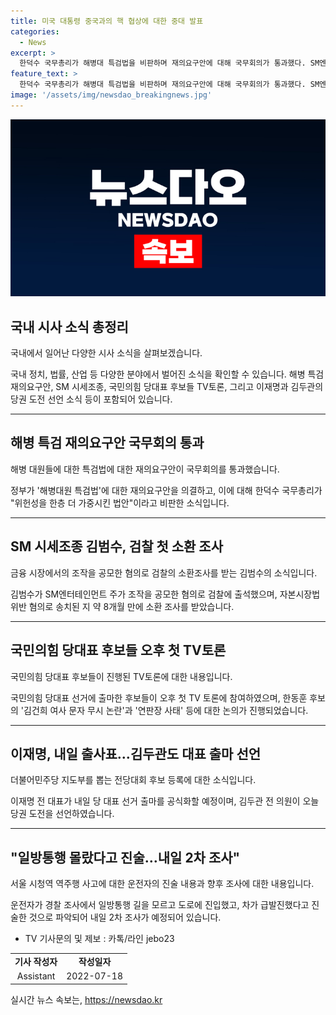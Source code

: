 ```yaml
---
title: 미국 대통령 중국과의 핵 협상에 대한 중대 발표
categories:
  - News
excerpt: >
  한덕수 국무총리가 해병대 특검법을 비판하며 재의요구안에 대해 국무회의가 통과했다. SM엔터테인먼트 주가 조작 혐의로 검찰에 출석한 김범수와 국민의힘 당대표 후보들의 TV토론, 이재명과 김두관의 더불어민주당 대표 출마, 그리고 서울 시청역 사고 운전자의 진술에 대한 경찰의 2차 조사가 예정되어 있습니다.
feature_text: >
  한덕수 국무총리가 해병대 특검법을 비판하며 재의요구안에 대해 국무회의가 통과했다. SM엔터테인먼트 주가 조작 혐의로 검찰에 출석한 김범수와 국민의힘 당대표 후보들의 TV토론, 이재명과 김두관의 더불어민주당 대표 출마, 그리고 서울 시청역 사고 운전자의 진술에 대한 경찰의 2차 조사가 예정되어 있습니다.
image: '/assets/img/newsdao_breakingnews.jpg'
---
```


<p><img src="/assets/img/newsdao_breakingnews.jpg" alt="cryptoinkorea 속보" /></p>

<h2 data-ke-size="size26">국내 시사 소식 총정리 </h2>

<p>국내에서 일어난 다양한 시사 소식을 살펴보겠습니다.</p>

<p data-ke-size="size16">국내 정치, 법률, 산업 등 다양한 분야에서 벌어진 소식을 확인할 수 있습니다. 해병 특검 재의요구안, SM 시세조종, 국민의힘 당대표 후보들 TV토론, 그리고 이재명과 김두관의 당권 도전 선언 소식 등이 포함되어 있습니다.</p>

<hr>

<h2 data-ke-size="size24">해병 특검 재의요구안 국무회의 통과</h2>

<p>해병 대원들에 대한 특검법에 대한 재의요구안이 국무회의를 통과했습니다.</p>

<p data-ke-size="size16">정부가 '해병대원 특검법'에 대한 재의요구안을 의결하고, 이에 대해 한덕수 국무총리가 "위헌성을 한층 더 가중시킨 법안"이라고 비판한 소식입니다.</p>

<hr>

<h2 data-ke-size="size24">SM 시세조종 김범수, 검찰 첫 소환 조사</h2>

<p>금융 시장에서의 조작을 공모한 혐의로 검찰의 소환조사를 받는 김범수의 소식입니다.</p>

<p data-ke-size="size16">김범수가 SM엔터테인먼트 주가 조작을 공모한 혐의로 검찰에 출석했으며, 자본시장법 위반 혐의로 송치된 지 약 8개월 만에 소환 조사를 받았습니다.</p>

<hr>

<h2 data-ke-size="size24">국민의힘 당대표 후보들 오후 첫 TV토론</h2>

<p>국민의힘 당대표 후보들이 진행된 TV토론에 대한 내용입니다.</p>

<p data-ke-size="size16">국민의힘 당대표 선거에 출마한 후보들이 오후 첫 TV 토론에 참여하였으며, 한동훈 후보의 '김건희 여사 문자 무시 논란'과 '연판장 사태' 등에 대한 논의가 진행되었습니다.</p>

<hr>

<h2 data-ke-size="size24">이재명, 내일 출사표…김두관도 대표 출마 선언</h2>

<p>더불어민주당 지도부를 뽑는 전당대회 후보 등록에 대한 소식입니다.</p>

<p data-ke-size="size16">이재명 전 대표가 내일 당 대표 선거 출마를 공식화할 예정이며, 김두관 전 의원이 오늘 당권 도전을 선언하였습니다.</p>

<hr>

<h2 data-ke-size="size24">"일방통행 몰랐다고 진술…내일 2차 조사"</h2>

<p>서울 시청역 역주행 사고에 대한 운전자의 진술 내용과 향후 조사에 대한 내용입니다.</p>

<p data-ke-size="size16">운전자가 경찰 조사에서 일방통행 길을 모르고 도로에 진입했고, 차가 급발진했다고 진술한 것으로 파악되어 내일 2차 조사가 예정되어 있습니다.</p>

<ul>
  <li>TV 기사문의 및 제보 : 카톡/라인 jebo23</li>
</ul>

<table>
  <tr>
    <td style="text-align: center; height: 17px;"><b>기사 작성자</b></td>
    <td style="text-align: center; height: 17px;"><b>작성일자</b></td>
  </tr>
  <tr>
    <td style="text-align: center;">Assistant</td>
    <td style="text-align: center;">2022-07-18</td>
  </tr>
</table>
실시간 뉴스 속보는, <a href="https://newsdao.kr" rel="dofollow">https://newsdao.kr</a>


